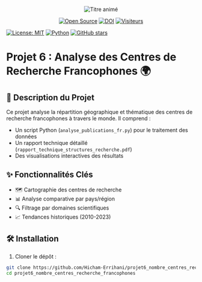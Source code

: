 <p align="center">
  <img src="https://readme-typing-svg.demolab.com?font=Fira+Code&size=30&duration=2000&pause=500&color=2AA7FF&center=true&vCenter=true&width=800&lines=Analyse+des+Centres+de+Recherche+Francophones;Découvrez+la+cartographie+scientifique+!;Données+ouvertes+et+analyses+avancées" alt="Titre animé" />
</p>

<div align="center">
  
[![Open Source](https://img.shields.io/badge/Open%20Source-🌍-brightgreen)](https://opensource.guide/)
[![DOI](https://zenodo.org/badge/DOI/10.5281/zenodo.XXXXXX.svg)](https://doi.org/10.5281/zenodo.XXXXXX)
[![Visiteurs](https://komarev.com/ghpvc/?username=Hicham-Errihani&label=Visiteurs&color=blueviolet)](https://github.com/Hicham-Errihani)
  
</div>


[![License: MIT](https://img.shields.io/badge/License-MIT-yellow.svg)](https://opensource.org/licenses/MIT)
[![Python](https://img.shields.io/badge/Python-3.8%2B-blue)](https://www.python.org/)
[![GitHub stars](https://img.shields.io/github/stars/Hicham-Errihani/projet6_nombre_centres_recherche_francophones?style=social)](https://github.com/Hicham-Errihani/projet6_nombre_centres_recherche_francophones/stargazers)

# Projet 6 : Analyse des Centres de Recherche Francophones 🌍

## 📌 Description du Projet
Ce projet analyse la répartition géographique et thématique des centres de recherche francophones à travers le monde. Il comprend :
- Un script Python (`analyse_publications_fr.py`) pour le traitement des données
- Un rapport technique détaillé (`rapport_technique_structures_recherche.pdf`)
- Des visualisations interactives des résultats

## ✨ Fonctionnalités Clés
- 🗺️ Cartographie des centres de recherche
- 📊 Analyse comparative par pays/région
- 🔍 Filtrage par domaines scientifiques
- 📈 Tendances historiques (2010-2023)

## 🛠️ Installation
1. Cloner le dépôt :
```bash
git clone https://github.com/Hicham-Errihani/projet6_nombre_centres_recherche_francophones.git
cd projet6_nombre_centres_recherche_francophones
